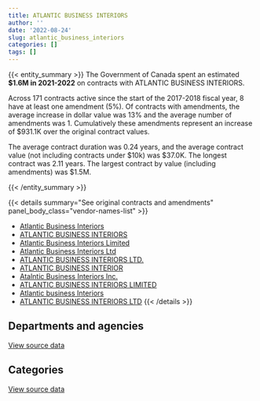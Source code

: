 ```yaml
---
title: ATLANTIC BUSINESS INTERIORS
author: ''
date: '2022-08-24'
slug: atlantic_business_interiors
categories: []
tags: []
---
```


<script src="/rmarkdown-libs/htmlwidgets/htmlwidgets.js"></script>
<link href="/rmarkdown-libs/datatables-css/datatables-crosstalk.css" rel="stylesheet" />
<script src="/rmarkdown-libs/datatables-binding/datatables.js"></script>
<script src="/rmarkdown-libs/jquery/jquery-3.6.0.min.js"></script>
<link href="/rmarkdown-libs/dt-core-bootstrap/css/dataTables.bootstrap.min.css" rel="stylesheet" />
<link href="/rmarkdown-libs/dt-core-bootstrap/css/dataTables.bootstrap.extra.css" rel="stylesheet" />
<script src="/rmarkdown-libs/dt-core-bootstrap/js/jquery.dataTables.min.js"></script>
<script src="/rmarkdown-libs/dt-core-bootstrap/js/dataTables.bootstrap.min.js"></script>
<link href="/rmarkdown-libs/crosstalk/css/crosstalk.min.css" rel="stylesheet" />
<script src="/rmarkdown-libs/crosstalk/js/crosstalk.min.js"></script>
<script src="/rmarkdown-libs/htmlwidgets/htmlwidgets.js"></script>
<link href="/rmarkdown-libs/datatables-css/datatables-crosstalk.css" rel="stylesheet" />
<script src="/rmarkdown-libs/datatables-binding/datatables.js"></script>
<script src="/rmarkdown-libs/jquery/jquery-3.6.0.min.js"></script>
<link href="/rmarkdown-libs/dt-core-bootstrap/css/dataTables.bootstrap.min.css" rel="stylesheet" />
<link href="/rmarkdown-libs/dt-core-bootstrap/css/dataTables.bootstrap.extra.css" rel="stylesheet" />
<script src="/rmarkdown-libs/dt-core-bootstrap/js/jquery.dataTables.min.js"></script>
<script src="/rmarkdown-libs/dt-core-bootstrap/js/dataTables.bootstrap.min.js"></script>
<link href="/rmarkdown-libs/crosstalk/css/crosstalk.min.css" rel="stylesheet" />
<script src="/rmarkdown-libs/crosstalk/js/crosstalk.min.js"></script>

{{< entity_summary >}}
The Government of Canada spent an estimated **\$1.6M in 2021-2022** on contracts with ATLANTIC BUSINESS INTERIORS.

Across 171 contracts active since the start of the 2017-2018 fiscal year, 8 have at least one amendment (5%). Of contracts with amendments, the average increase in dollar value was 13% and the average number of amendments was 1. Cumulatively these amendments represent an increase of \$931.1K over the original contract values.

The average contract duration was 0.24 years, and the average contract value (not including contracts under \$10k) was \$37.0K. The longest contract was 2.11 years. The largest contract by value (including amendments) was \$1.5M.

{{< /entity_summary >}}

{{< details summary="See original contracts and amendments" panel_body_class="vendor-names-list" >}}
- [Atlantic Business Interiors](https://search.open.canada.ca/en/ct/?sort=contract_value_f%20desc&page=1&search_text=%22Atlantic%20Business%20Interiors%22)
- [ATLANTIC BUSINESS INTERIORS](https://search.open.canada.ca/en/ct/?sort=contract_value_f%20desc&page=1&search_text=%22ATLANTIC%20BUSINESS%20INTERIORS%22)
- [Atlantic Business Interiors Limited](https://search.open.canada.ca/en/ct/?sort=contract_value_f%20desc&page=1&search_text=%22Atlantic%20Business%20Interiors%20Limited%22)
- [Atlantic Business Interiors Ltd](https://search.open.canada.ca/en/ct/?sort=contract_value_f%20desc&page=1&search_text=%22Atlantic%20Business%20Interiors%20Ltd%22)
- [ATLANTIC BUSINESS INTERIORS LTD.](https://search.open.canada.ca/en/ct/?sort=contract_value_f%20desc&page=1&search_text=%22ATLANTIC%20BUSINESS%20INTERIORS%20LTD.%22)
- [ATLANTIC BUSINESS INTERIOR](https://search.open.canada.ca/en/ct/?sort=contract_value_f%20desc&page=1&search_text=%22ATLANTIC%20BUSINESS%20INTERIOR%22)
- [Atalntic Business Interiors Inc.](https://search.open.canada.ca/en/ct/?sort=contract_value_f%20desc&page=1&search_text=%22Atalntic%20Business%20Interiors%20Inc.%22)
- [ATLANTIC BUSINESS INTERIORS LIMITED](https://search.open.canada.ca/en/ct/?sort=contract_value_f%20desc&page=1&search_text=%22ATLANTIC%20BUSINESS%20INTERIORS%20LIMITED%22)
- [Atlantic business Interiors](https://search.open.canada.ca/en/ct/?sort=contract_value_f%20desc&page=1&search_text=%22Atlantic%20business%20Interiors%22)
- [ATLANTIC BUSINESS INTERIORS LTD](https://search.open.canada.ca/en/ct/?sort=contract_value_f%20desc&page=1&search_text=%22ATLANTIC%20BUSINESS%20INTERIORS%20LTD%22)
{{< /details >}}

## Departments and agencies

<div id="htmlwidget-1" style="width:100%;height:auto;" class="datatables html-widget"></div>
<script type="application/json" data-for="htmlwidget-1">{"x":{"style":"bootstrap","filter":"none","vertical":false,"data":[["<a href=\"/departments/acoa-apeca/\">Atlantic Canada Opportunities Agency<\/a>","<a href=\"/departments/cbsa-asfc/\">Canada Border Services Agency<\/a>","<a href=\"/departments/cra-arc/\">Canada Revenue Agency<\/a>","<a href=\"/departments/dfo-mpo/\">Fisheries and Oceans Canada<\/a>","<a href=\"/departments/dnd-mdn/\">National Defence<\/a>","<a href=\"/departments/ec/\">Environment and Climate Change Canada<\/a>","<a href=\"/departments/esdc-edsc/\">Employment and Social Development Canada<\/a>","<a href=\"/departments/pc/\">Parks Canada<\/a>","<a href=\"/departments/pwgsc-tpsgc/\">Public Services and Procurement Canada<\/a>","<a href=\"/departments/rcmp-grc/\">Royal Canadian Mounted Police<\/a>","<a href=\"/departments/ssc-spc/\">Shared Services Canada<\/a>","<a href=\"/departments/tc/\">Transport Canada<\/a>","<a href=\"/departments/vac-acc/\">Veterans Affairs Canada<\/a>","<a href=\"/departments/vrab-tacra/\">Veterans Review and Appeal Board<\/a>"],[null,null,null,209886.9,110058.31,null,null,55272.25,543791.35,null,12920.25,11302.2,59841.71,null],[null,385.83,null,409781.09,39219.48,68984.47,45980.14,133979.75,272748.44,23583.94,null,null,196424.4,null],[11992.2,15647.43,536769.66,166948.73,46668.65,null,null,null,354561.86,null,null,null,13039.07,19144.05],[126042.12,null,1042838.72,193705.75,47634.64,null,33133.23,null,174410.42,null,null,null,24991.55,null]],"container":"<table class=\"table table-striped table-hover row-border order-column display\">\n  <thead>\n    <tr>\n      <th>Department<\/th>\n      <th>2018-2019<\/th>\n      <th>2019-2020<\/th>\n      <th>2020-2021<\/th>\n      <th>2021-2022<\/th>\n    <\/tr>\n  <\/thead>\n<\/table>","options":{"order":[[4,"desc"]],"pageLength":10,"autoWidth":true,"columnDefs":[{"targets":1,"render":"function(data, type, row, meta) {\n    return type !== 'display' ? data : DTWidget.formatCurrency(data, \"$\", 2, 3, \",\", \".\", true, null);\n  }"},{"targets":2,"render":"function(data, type, row, meta) {\n    return type !== 'display' ? data : DTWidget.formatCurrency(data, \"$\", 2, 3, \",\", \".\", true, null);\n  }"},{"targets":3,"render":"function(data, type, row, meta) {\n    return type !== 'display' ? data : DTWidget.formatCurrency(data, \"$\", 2, 3, \",\", \".\", true, null);\n  }"},{"targets":4,"render":"function(data, type, row, meta) {\n    return type !== 'display' ? data : DTWidget.formatCurrency(data, \"$\", 2, 3, \",\", \".\", true, null);\n  }"},{"width":"16%","targets":[1,2,3,4]},{"className":"dt-right","targets":[1,2,3,4]}],"orderClasses":false}},"evals":["options.columnDefs.0.render","options.columnDefs.1.render","options.columnDefs.2.render","options.columnDefs.3.render"],"jsHooks":[]}</script>
<p class="text-right">
<a href="https://github.com/GoC-Spending/contracts-data/tree/main/data/out/vendors/atlantic_business_interiors/summary_by_fiscal_year_by_department.csv" class="source-data-link btn btn-link">View source data</a>
</p>

## Categories

<div id="htmlwidget-2" style="width:100%;height:auto;" class="datatables html-widget"></div>
<script type="application/json" data-for="htmlwidget-2">{"x":{"style":"bootstrap","filter":"none","vertical":false,"data":[["<a href=\"/categories/1_facilities_and_construction/\">Facilities and construction<\/a>","<a href=\"/categories/10_office_management/\">Office management<\/a>","<a href=\"/categories/2_professional_services/\">Professional services<\/a>","<a href=\"/categories/5_transportation_and_logistics/\">Transportation and logistics<\/a>","<a href=\"/categories/6_industrial_products_and_services/\">Industrial products and services<\/a>"],[22398.55,614000.35,15305.06,null,351369.01],[null,1176911.63,null,null,14175.91],[null,1116725.54,null,29904,18142.11],[12880,1567466.66,null,16170,46239.77]],"container":"<table class=\"table table-striped table-hover row-border order-column display\">\n  <thead>\n    <tr>\n      <th>Category<\/th>\n      <th>2018-2019<\/th>\n      <th>2019-2020<\/th>\n      <th>2020-2021<\/th>\n      <th>2021-2022<\/th>\n    <\/tr>\n  <\/thead>\n<\/table>","options":{"order":[[4,"desc"]],"dom":"t","pageLength":30,"autoWidth":true,"columnDefs":[{"targets":1,"render":"function(data, type, row, meta) {\n    return type !== 'display' ? data : DTWidget.formatCurrency(data, \"$\", 2, 3, \",\", \".\", true, null);\n  }"},{"targets":2,"render":"function(data, type, row, meta) {\n    return type !== 'display' ? data : DTWidget.formatCurrency(data, \"$\", 2, 3, \",\", \".\", true, null);\n  }"},{"targets":3,"render":"function(data, type, row, meta) {\n    return type !== 'display' ? data : DTWidget.formatCurrency(data, \"$\", 2, 3, \",\", \".\", true, null);\n  }"},{"targets":4,"render":"function(data, type, row, meta) {\n    return type !== 'display' ? data : DTWidget.formatCurrency(data, \"$\", 2, 3, \",\", \".\", true, null);\n  }"},{"width":"16%","targets":[1,2,3,4]},{"className":"dt-right","targets":[1,2,3,4]}],"orderClasses":false,"lengthMenu":[10,25,30,50,100]}},"evals":["options.columnDefs.0.render","options.columnDefs.1.render","options.columnDefs.2.render","options.columnDefs.3.render"],"jsHooks":[]}</script>
<p class="text-right">
<a href="https://github.com/GoC-Spending/contracts-data/tree/main/data/out/vendors/atlantic_business_interiors/summary_by_fiscal_year_by_category.csv" class="source-data-link btn btn-link">View source data</a>
</p>
